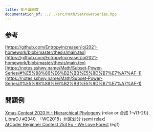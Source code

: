 ```yaml
---
title: 集合冪級数
documentation_of: ../../src/Math/SetPowerSeries.hpp
---
```

## 参考
[https://github.com/EntropyIncreaser/ioi2021-homework/blob/master/thesis/main.tex](https://github.com/EntropyIncreaser/ioi2021-homework/blob/master/thesis/main.tex) \
[https://notes.sshwy.name/Math/Subset-Power-Series/#%E5%88%86%E6%B2%BB%E5%8D%B7%E7%A7%AF-1](https://notes.sshwy.name/Math/Subset-Power-Series/#%E5%88%86%E6%B2%BB%E5%8D%B7%E7%A7%AF-1)
## 問題例
[Xmas Contest 2020 H - Hierarchical Phylogeny](https://atcoder.jp/contests/xmascon20/tasks/xmascon20_h) (relax or 合成 1-√(1-2f)) \
[LibraOJ #2340. 「WC2018」州区划分](https://loj.ac/p/2340) (semi relax) \
[AtCoder Beginner Contest 253 Ex - We Love Forest](https://atcoder.jp/contests/abc253/tasks/abc253_h) (egf)
